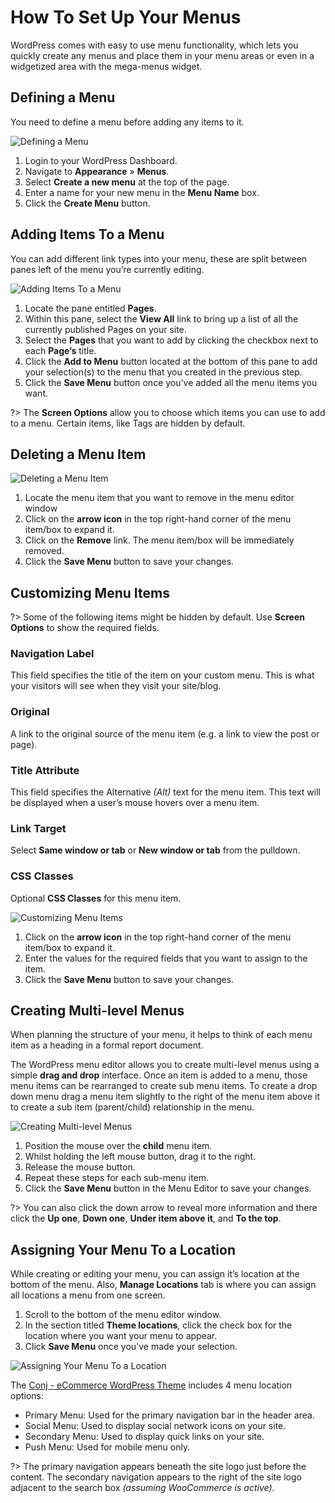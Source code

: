 # How To Set Up Your Menus

WordPress comes with easy to use menu functionality, which lets you quickly create any menus and place them in your menu areas or even in a widgetized area with the mega-menus widget.

## Defining a Menu

You need to define a menu before adding any items to it.

![Defining a Menu](img/defining-menu.png)

1. Login to your WordPress Dashboard.
2. Navigate to **Appearance** » **Menus**.
3. Select **Create a new menu** at the top of the page.
4. Enter a name for your new menu in the **Menu Name** box.
5. Click the **Create Menu** button.

## Adding Items To a Menu

You can add different link types into your menu, these are split between panes left of the menu you’re currently editing.

![Adding Items To a Menu](img/adding-items-to-menu.png)

1. Locate the pane entitled **Pages**.
2. Within this pane, select the **View All** link to bring up a list of all the currently published Pages on your site.
3. Select the **Pages** that you want to add by clicking the checkbox next to each **Page’s** title.
4. Click the **Add to Menu** button located at the bottom of this pane to add your selection(s) to the menu that you created in the previous step.
5. Click the **Save Menu** button once you’ve added all the menu items you want.

?> The **Screen Options** allow you to choose which items you can use to add to a menu. Certain items, like Tags are hidden by default.

## Deleting a Menu Item

![Deleting a Menu Item](img/deleting-menu-item.png)

1. Locate the menu item that you want to remove in the menu editor window
2. Click on the **arrow icon** in the top right-hand corner of the menu item/box to expand it.
3. Click on the **Remove** link. The menu item/box will be immediately removed.
4. Click the **Save Menu** button to save your changes.

## Customizing Menu Items

?> Some of the following items might be hidden by default. Use **Screen Options** to show the required fields.

### Navigation Label

This field specifies the title of the item on your custom menu. This is what your visitors will see when they visit your site/blog.

### Original

A link to the original source of the menu item (e.g. a link to view the post or page).

### Title Attribute 

This field specifies the Alternative *(Alt)* text for the menu item. This text will be displayed when a user’s mouse hovers over a menu item.

### Link Target 

Select **Same window or tab** or **New window or tab** from the pulldown.

### CSS Classes 

Optional **CSS Classes** for this menu item.

![Customizing Menu Items](img/customizing-menu-items.png)

1. Click on the **arrow icon** in the top right-hand corner of the menu item/box to expand it.
2. Enter the values for the required fields that you want to assign to the item.
3. Click the **Save Menu** button to save your changes.

## Creating Multi-level Menus

When planning the structure of your menu, it helps to think of each menu item as a heading in a formal report document.

The WordPress menu editor allows you to create multi-level menus using a simple **drag and drop** interface. Once an item is added to a menu, those menu items can be rearranged to create sub menu items. To create a drop down menu drag a menu item slightly to the right of the menu item above it to create a sub item (parent/child) relationship in the menu.

![Creating Multi-level Menus](img/creating-multi-level-menus.png)

1. Position the mouse over the **child** menu item.
2. Whilst holding the left mouse button, drag it to the right.
3. Release the mouse button.
4. Repeat these steps for each sub-menu item.
5. Click the **Save Menu** button in the Menu Editor to save your changes.

?> You can also click the down arrow to reveal more information and there click the **Up one**, **Down one**, **Under item above it**, and **To the top**.

## Assigning Your Menu To a Location

While creating or editing your menu, you can assign it’s location at the bottom of the menu. Also, **Manage Locations** tab is where you can assign all locations a menu from one screen.

1. Scroll to the bottom of the menu editor window.
2. In the section titled **Theme locations**, click the check box for the location where you want your menu to appear.
3. Click **Save Menu** once you've made your selection.

![Assigning Your Menu To a Location](img/assigning-your-menu-to-location.png)

The [Conj - eCommerce WordPress Theme](https://themeforest.net/item/conj-ecommerce-wordpress-theme/21935639?ref=mypreview) includes 4 menu location options:

* Primary Menu: Used for the primary navigation bar in the header area.
* Social Menu: Used to display social network icons on your site.
* Secondary Menu: Used to display quick links on your site.
* Push Menu: Used for mobile menu only.

?> The primary navigation appears beneath the site logo just before the content. The secondary navigation appears to the right of the site logo adjacent to the search box *(assuming WooCommerce is active)*.
